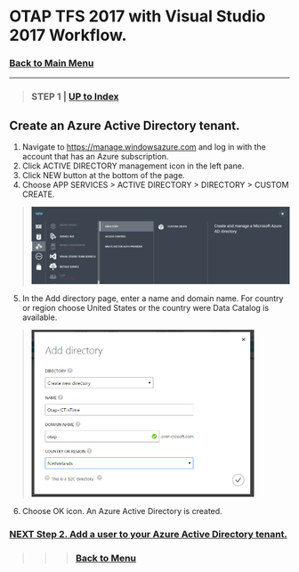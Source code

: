 # OTAP TFS 2017 with Visual Studio 2017 Workflow.

### [Back to Main Menu](README.md)
---
>
>
> ### **STEP 1**  |  [UP to Index](#index)


## Create an Azure Active Directory tenant.

1. Navigate to https://manage.windowsazure.com and log in with the account that has an Azure subscription.
2. Click ACTIVE DIRECTORY management icon in the left pane.
3. Click NEW button at the bottom of the page.
4. Choose APP SERVICES > ACTIVE DIRECTORY > DIRECTORY > CUSTOM CREATE.
> <img src="/Images/01-CreateAD/02-CreateAD.PNG" width="600"/> 
5. In the Add directory page, enter a name and domain name. For country or region choose United States or the country were Data Catalog is available.
> <img src="/Images/01-CreateAD/03-CreateAD.PNG" width="400"/> 
6. Choose OK icon. An Azure Active Directory is created.



### [NEXT Step 2. Add a user to your Azure Active Directory tenant.](Step02.md)

>>> ### [Back to Menu](README.md)
